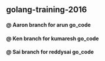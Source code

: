 ## golang-training-2016

#### @ Aaron branch for arun go_code   
#### @ Ken branch for kumaresh go_code    
#### @ Sai branch for reddysai go_code    
